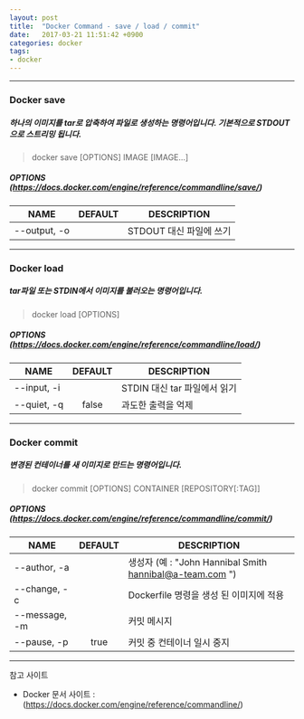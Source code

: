 ```yaml
---
layout: post
title:  "Docker Command - save / load / commit"
date:   2017-03-21 11:51:42 +0900
categories: docker
tags:
- docker
---
```


--------------

### Docker save
##### 하나의 이미지를 tar로 압축하여 파일로 생성하는 명령어입니다. 기본적으로 STDOUT으로 스트리밍 됩니다.
> docker save [OPTIONS] IMAGE [IMAGE...]

##### OPTIONS (<https://docs.docker.com/engine/reference/commandline/save/>)

|NAME|DEFAULT|DESCRIPTION|
| --- | :---: | --- |
|--output, -o|	|	STDOUT 대신 파일에 쓰기|


--------------

### Docker load

##### tar파일 또는 STDIN에서 이미지를 불러오는 명령어입니다.

> docker load [OPTIONS]

##### OPTIONS (<https://docs.docker.com/engine/reference/commandline/load/>)

|NAME|DEFAULT|DESCRIPTION|
| --- | :---: | --- |
|--input, -i	|	 	|	STDIN 대신 tar 파일에서 읽기|
|--quiet, -q	|	false	|	과도한 출력을 억제|

--------------

### Docker commit
##### 변경된 컨테이너를 새 이미지로 만드는 명령어입니다.

> docker commit [OPTIONS] CONTAINER [REPOSITORY[:TAG]]

##### OPTIONS (<https://docs.docker.com/engine/reference/commandline/commit/>)

|NAME|DEFAULT|DESCRIPTION|
| --- | :---: | --- |
|--author, -a	|	 	|	생성자 (예 : "John Hannibal Smith hannibal@a-team.com ")|
|--change, -c	|	 	|	Dockerfile 명령을 생성 된 이미지에 적용|
|--message, -m	|	 	|	커밋 메시지|
|--pause, -p	|	true	|	커밋 중 컨테이너 일시 중지|

--------------


참고 사이트
- Docker 문서 사이트 : (<https://docs.docker.com/engine/reference/commandline/>)

[Jekyll-docs]: https://Jekyllrb.com/docs/home
[Jekyll-gh]:   https://github.com/Jekyll/Jekyll
[Jekyll-talk]: https://talk.Jekyllrb.com/
